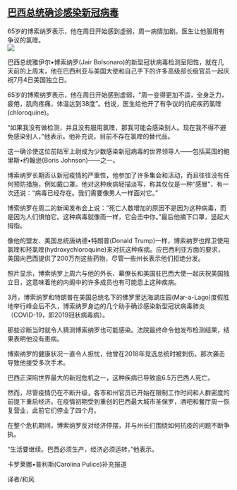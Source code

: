<!--1594162345000-->
[巴西总统确诊感染新冠病毒](https://cn.ft.com/story/001088447?full=y)
------

<div></div><div class="story-lead">65岁的博索纳罗表示，他在周日开始感到虚弱，周一病情加剧。医生让他服用有争议的氯喹。</div><div class=" story-image image"><img src="https://thumbor.ftacademy.cn/unsafe/1340x754/https://thumbor.ftacademy.cn/unsafe/picture/3/000097023_piclink.jpg"></div><div class="story-body"><div id="story-body-container"><p>巴西总统雅伊尔•博索纳罗(Jair Bolsonaro)的新型冠状病毒检测呈阳性，就在几天前的上周末，他在巴西利亚与美国大使和自己手下的许多高级部长级官员一起庆祝7月4日美国独立日。</p><p>65岁的博索纳罗表示，他在周日开始感到虚弱，“周一变得更加不适，全身乏力，疲倦，肌肉疼痛，体温达到38度”。他说，医生给他开了有争议的抗疟疾药氯喹(chloroquine)。</p><p>“如果我没有做检测，并且没有服用氯喹，那我可能会感染别人。现在我不得不避免感染别人，”他表示。他补充说，目前不存在氯喹的替代品。</p><p>这一确诊使这位前陆军上尉成为少数感染新冠病毒的世界领导人——包括英国的鲍里斯•约翰逊(Boris Johnson)——之一。</p><div  data-o-ads-name="mpu-middle1" class="o-ads in-article-advert" data-o-ads-formats-default="false"  data-o-ads-formats-small="FtcMobileMpu"  data-o-ads-formats-medium="FtcMpu" data-o-ads-formats-large="FtcMpu" data-o-ads-formats-extra="FtcMpu" data-o-ads-targeting="cnpos=middle1;" data-cy='[{"devices":["PC","iPhoneWeb","AndroidWeb","iPhoneApp","AndroidApp"],"pattern":"MPU","position":"Middle1","container":"mpuInStory"}]'></div><p>博索纳罗长期否认新冠疫情的严重性，他参加了许多集会和活动，而且往往没有任何预防措施，例如戴口罩。他对这种疾病轻描淡写，称其仅仅是一种“感冒”，有一次还说：“病毒已经存在。我们需要像男人一样面对它。”</p><p>博索纳罗在周二的新闻发布会上说：“死亡人数增加的原因不是因为这种病毒，而是因为人们惧怕它。这种病毒就像雨一样，它会击中你。”最后他摘下口罩，竖起大拇指。</p><p>像他的盟友、美国总统唐纳德•特朗普(Donald Trump)一样，博索纳罗也捍卫使用氯喹和羟氯喹(hydroxychloroquine)来对抗这种疾病。应巴西利亚方面的要求，美国向巴西提供了200万剂这些药物，尽管一些州长表示他们拒绝分发。</p><p>照片显示，博索纳罗上周六与他的外长、幕僚长和美国驻巴西大使一起庆祝美国独立日，这意味着他的内阁中的许多成员也有可能患上这种疾病。</p><p>3月，博索纳罗和特朗普在美国总统名下的佛罗里达海湖庄园(Mar-a-Lago)度假胜地举行峰会后不久，博索纳罗身边的几个助手确诊感染新型冠状病毒肺炎（COVID-19，即2019冠状病毒病）。</p><p>那些诊断当时就令人猜测博索纳罗也可能感染。法院最终命令他发布检测结果，结果表明他没有患病。</p><div data-o-ads-name="mpu-middle2" class="o-ads in-article-advert" data-o-ads-formats-default="false"  data-o-ads-formats-small="FtcMobileMpu"  data-o-ads-formats-medium="false" data-o-ads-formats-large="false" data-o-ads-formats-extra="false" data-o-ads-targeting="cnpos=middle2;" data-cy='[{"devices":["iPhoneWeb","AndroidWeb","iPhoneApp","AndroidApp"],"pattern":"MPU","position":"Middle2","container":"mpuInStory"}]'></div><p>博索纳罗的健康状况一直令人担忧，他曾在2018年竞选总统时被刺伤。那次袭击导致他接受多次手术。</p><p>巴西正深陷世界最大的新冠危机之一，这种疾病已导致逾6.5万巴西人死亡。</p><p>然而，尽管疫情仍在不断升级，各市和州官员已开始在限制工作时间和人群密度的前提下重启经济。在疫情初期受到重创的巴西最大城市圣保罗，酒吧和餐厅周一恢复营业，此前它们停业了四个月。</p><p>在整个危机期间，博索纳罗反对经济停摆，并与州长们围绕如何抗疫的问题不断争执。</p><p>“生活要继续。巴西必须生产，经济必须运转，”他表示。</p><div data-o-ads-name="mpu-middle3" class="o-ads in-article-advert" data-o-ads-formats-default="false"  data-o-ads-formats-small="FtcMobileMpu"  data-o-ads-formats-medium="false" data-o-ads-formats-large="false" data-o-ads-formats-extra="false" data-o-ads-targeting="cnpos=middle3;" data-cy='[{"devices":["iPhoneWeb","AndroidWeb","iPhoneApp","AndroidApp"],"pattern":"MPU","position":"Middle3","container":"mpuInStory"}]'></div><p>卡罗莱娜•普利斯(Carolina Pulice)补充报道</p><p>译者/和风</p></div><div class="clearfloat"></div></div>
